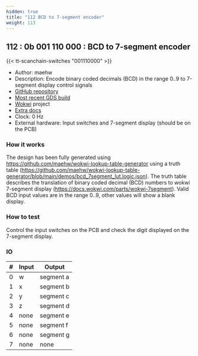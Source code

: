 ```yaml
---
hidden: true
title: "112 BCD to 7-segment encoder"
weight: 113
---
```


## 112 : 0b 001 110 000 : BCD to 7-segment encoder

{{< tt-scanchain-switches "001110000" >}}

* Author: maehw
* Description: Encode binary coded decimals (BCD) in the range 0..9 to 7-segment display control signals
* [GitHub repository](https://github.com/maehw/tt02-bcd-7segment-encoder)
* [Most recent GDS build](https://github.com/maehw/tt02-bcd-7segment-encoder/actions/runs/3594932611)
* [Wokwi](https://wokwi.com/projects/347688030570545747) project
* [Extra docs](https://github.com/maehw/wokwi-lookup-table-generator/blob/main/README.md)
* Clock: 0 Hz
* External hardware: Input switches and 7-segment display (should be on the PCB)



### How it works

The design has been fully generated using https://github.com/maehw/wokwi-lookup-table-generator using a truth table (https://github.com/maehw/wokwi-lookup-table-generator/blob/main/demos/bcd_7segment_lut.logic.json). The truth table describes the translation of binary coded decimal (BCD) numbers to wokwi 7-segment display (https://docs.wokwi.com/parts/wokwi-7segment). Valid BCD input values are in the range 0..9, other values will show a blank display.

### How to test

Control the input switches on the PCB and check the digit displayed on the 7-segment display.

### IO

| # | Input        | Output       |
|---|--------------|--------------|
| 0 | w  | segment a |
| 1 | x  | segment b |
| 2 | y  | segment c |
| 3 | z  | segment d |
| 4 | none  | segment e |
| 5 | none  | segment f |
| 6 | none  | segment g |
| 7 | none  | none |
